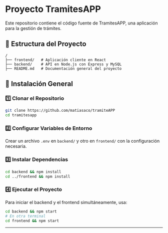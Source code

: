 # Proyecto TramitesAPP

Este repositorio contiene el código fuente de TramitesAPP, una aplicación para la gestión de trámites.

## 📂 Estructura del Proyecto

```
/
├── frontend/   # Aplicación cliente en React
├── backend/    # API en Node.js con Express y MySQL
├── README.md   # Documentación general del proyecto
```

## 🚀 Instalación General

### 1️⃣ Clonar el Repositorio

```sh
git clone https://github.com/matiasaco/tramiteAPP
cd tramitesapp
```

### 2️⃣ Configurar Variables de Entorno

Crear un archivo `.env` en `backend/` y otro en `frontend/` con la configuración necesaria.

### 3️⃣ Instalar Dependencias

```sh
cd backend && npm install
cd ../frontend && npm install
```

### 4️⃣ Ejecutar el Proyecto

Para iniciar el backend y el frontend simultáneamente, usa:

```sh
cd backend && npm start
# En otra terminal
cd frontend && npm start
```

---
